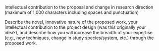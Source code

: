 Intellectual contribution to the proposal and change in research direction
(maximum of 1,000 characters including spaces and punctuation)

Describe the novel, innovative nature of the proposed work, your intellectual contribution to the project design (was this originally your idea?), and describe how you will increase the breadth of your expertise (e.g., new techniques, change in study species/system, etc.) through the proposed work.
